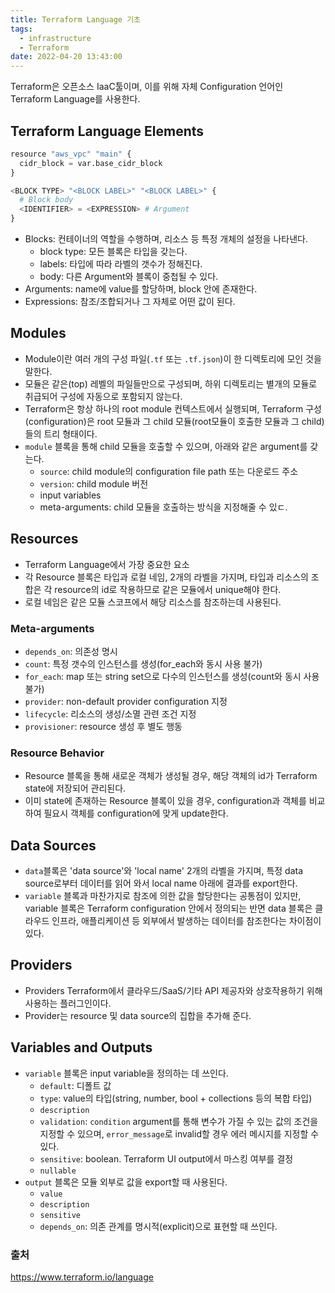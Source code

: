 ```yaml
---
title: Terraform Language 기초
tags:
  - infrastructure
  - Terraform
date: 2022-04-20 13:43:00
---
```


Terraform은 오픈소스 IaaC툴이며, 이를 위해 자체 Configuration 언어인 Terraform Language를 사용한다. 

## Terraform Language Elements
``` python
resource "aws_vpc" "main" {
  cidr_block = var.base_cidr_block
}

<BLOCK TYPE> "<BLOCK LABEL>" "<BLOCK LABEL>" {
  # Block body
  <IDENTIFIER> = <EXPRESSION> # Argument
}
```
- Blocks: 컨테이너의 역할을 수행하며, 리소스 등 특정 개체의 설정을 나타낸다.
  - block type: 모든 블록은 타입을 갖는다.
  - labels: 타입에 따라 라벨의 갯수가 정해진다.
  - body: 다른 Argument와 블록이 중첩될 수 있다.
- Arguments: name에 value를 할당하며, block 안에 존재한다.
- Expressions: 참조/조합되거나 그 자체로 어떤 값이 된다.

## Modules
- Module이란 여러 개의 구성 파일(`.tf` 또는 `.tf.json`)이 한 디렉토리에 모인 것을 말한다.
- 모듈은 같은(top) 레벨의 파일들만으로 구성되며, 하위 디렉토리는 별개의 모듈로 취급되어 구성에 자동으로 포함되지 않는다.
- Terraform은 항상 하나의 root module 컨텍스트에서 실행되며, Terraform 구성(configuration)은 root 모듈과 그 child 모듈(root모듈이 호출한 모듈과 그 child)들의 트리 형태이다.
- `module` 블록을 통해 child 모듈을 호출할 수 있으며, 아래와 같은 argument를 갖는다.
  - `source`: child module의 configuration file path 또는 다운로드 주소
  - `version`: child module 버전
  - input variables
  - meta-arguments: child 모듈을 호출하는 방식을 지정해줄 수 있ㄷ.

## Resources
- Terraform Language에서 가장 중요한 요소
- 각 Resource 블록은 타입과 로컬 네임, 2개의 라벨을 가지며, 타입과 리소스의 조합은 각 resource의 id로 작용하므로 같은 모듈에서 unique해야 한다.
- 로컬 네임은 같은 모듈 스코프에서 해당 리소스를 참조하는데 사용된다.

### Meta-arguments
- `depends_on`: 의존성 명시
- `count`: 특정 갯수의 인스턴스를 생성(for_each와 동시 사용 불가)
- `for_each`: map 또는 string set으로 다수의 인스턴스를 생성(count와 동시 사용 불가)
- `provider`: non-default provider configuration 지정
- `lifecycle`: 리소스의 생성/소멸 관련 조건 지정
- `provisioner`: resource 생성 후 별도 행동 

### Resource Behavior
- Resource 블록을 통해 새로운 객체가 생성될 경우, 해당 객체의 id가 Terraform state에 저장되어 관리된다.
- 이미 state에 존재하는 Resource 블록이 있을 경우, configuration과 객체를 비교하여 필요시 객체를 configuration에 맞게 update한다.

## Data Sources
- `data`블록은 'data source'와 'local name' 2개의 라벨을 가지며, 특정 data source로부터 데이터를 읽어 와서 local name 아래에 결과를 export한다.
- `variable` 블록과 마찬가지로 참조에 의한 값을 할당한다는 공통점이 있지만, variable 블록은 Terraform configuration 안에서 정의되는 반면 data 블록은 클라우드 인프라, 애플리케이션 등 외부에서 발생하는 데이터를 참조한다는 차이점이 있다.

## Providers
- Providers Terraform에서 클라우드/SaaS/기타 API 제공자와 상호작용하기 위해 사용하는 플러그인이다.
- Provider는 resource 및 data source의 집합을 추가해 준다.

## Variables and Outputs
- `variable` 블록은 input variable을 정의하는 데 쓰인다.
  - `default`: 디폴트 값
  - `type`: value의 타입(string, number, bool + collections 등의 복합 타입)
  - `description`
  - `validation`: `condition` argument를 통해 변수가 가질 수 있는 값의 조건을 지정할 수 있으며, `error_message`로 invalid할 경우 에러 메시지를 지정할 수 있다.
  - `sensitive`: boolean. Terraform UI output에서 마스킹 여부를 결정
  - `nullable`
- `output` 블록은 모듈 외부로 값을 export할 때 사용된다.
  - `value`
  - `description`
  - `sensitive`
  - `depends_on`: 의존 관계를 명시적(explicit)으로 표현할 때 쓰인다.

### 출처
https://www.terraform.io/language